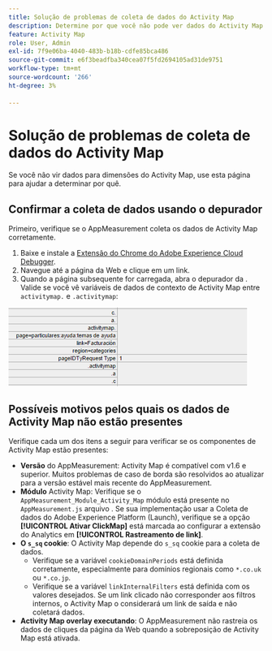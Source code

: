 ```yaml
---
title: Solução de problemas de coleta de dados do Activity Map
description: Determine por que você não pode ver dados do Activity Map em solicitações de imagem
feature: Activity Map
role: User, Admin
exl-id: 7f9e06ba-4040-483b-b18b-cdfe85bca486
source-git-commit: e6f3beadfba340cea07f5fd2694105ad31de9751
workflow-type: tm+mt
source-wordcount: '266'
ht-degree: 3%

---
```


# Solução de problemas de coleta de dados do Activity Map

Se você não vir dados para dimensões do Activity Map, use esta página para ajudar a determinar por quê.

## Confirmar a coleta de dados usando o depurador

Primeiro, verifique se o AppMeasurement coleta os dados de Activity Map corretamente.

1. Baixe e instale a [Extensão do Chrome do Adobe Experience Cloud Debugger](https://experienceleague.adobe.com/docs/debugger/using/experience-cloud-debugger.html?lang=pt-BR).
2. Navegue até a página da Web e clique em um link.
3. Quando a página subsequente for carregada, abra o depurador da . Valide se você vê variáveis de dados de contexto de Activity Map entre `activitymap.` e `.activitymap`:

![Dados do depurador](assets/debugger.png)

## Possíveis motivos pelos quais os dados de Activity Map não estão presentes

Verifique cada um dos itens a seguir para verificar se os componentes de Activity Map estão presentes:

* **Versão** do AppMeasurement: Activity Map é compatível com v1.6 e superior. Muitos problemas de caso de borda são resolvidos ao atualizar para a versão estável mais recente do AppMeasurement.
* **Módulo** Activity Map: Verifique se o  `AppMeasurement_Module_Activity_Map` módulo está presente no  `AppMeasurement.js` arquivo . Se sua implementação usar a Coleta de dados do Adobe Experience Platform (Launch), verifique se a opção **[!UICONTROL Ativar ClickMap]** está marcada ao configurar a extensão do Analytics em **[!UICONTROL Rastreamento de link]**.
* **O  `s_sq` cookie**: O Activity Map depende do  `s_sq` cookie para a coleta de dados.
   * Verifique se a variável `cookieDomainPeriods` está definida corretamente, especialmente para domínios regionais como `*.co.uk` ou `*.co.jp`.
   * Verifique se a variável `linkInternalFilters` está definida com os valores desejados. Se um link clicado não corresponder aos filtros internos, o Activity Map o considerará um link de saída e não coletará dados.
* **Activity Map overlay executando**: O AppMeasurement não rastreia os dados de cliques da página da Web quando a sobreposição de Activity Map está ativada.
